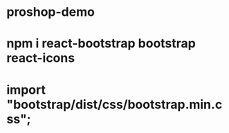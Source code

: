 # proshop-demo

# npm i react-bootstrap bootstrap react-icons
# import "bootstrap/dist/css/bootstrap.min.css";
